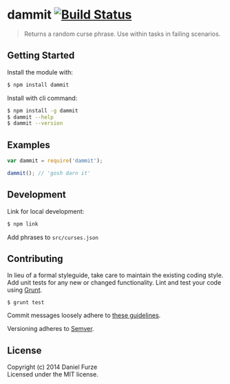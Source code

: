 # dammit [![Build Status](https://secure.travis-ci.org/furzeface/dammit.png?branch=master)](http://travis-ci.org/furzeface/dammit)

> Returns a random curse phrase. Use within tasks in failing scenarios.

## Getting Started

Install the module with: 

```sh
$ npm install dammit
```

Install with cli command:

```sh
$ npm install -g dammit
$ dammit --help
$ dammit --version
```

## Examples

```js
var dammit = require('dammit');

dammit(); // 'gosh darn it'
```

## Development
Link for local development:

```sh
$ npm link
```

Add phrases to `src/curses.json`

## Contributing

In lieu of a formal styleguide, take care to maintain the existing coding style. Add unit tests for any new or changed functionality. Lint and test your code using [Grunt](http://gruntjs.com).

```
$ grunt test
```

Commit messages loosely adhere to [these guidelines](https://github.com/angular/angular.js/blob/master/CONTRIBUTING.md#commit).

Versioning adheres to [Semver](http://semver.org).

## License

Copyright (c) 2014 Daniel Furze  
Licensed under the MIT license.
